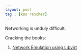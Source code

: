 ```yaml
---
layout: post
tag : [k8s rancher]
---
```


Networking is unduly difficult.

Cracking the books:

1. [Network Emulation using Libvirt](https://www.brianlinkletter.com/build-a-network-emulator-using-libvirt/)

